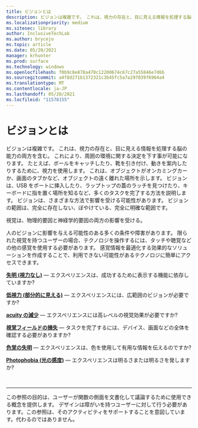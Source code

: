 ```yaml
---
title: ビジョンとは
description: ビジョンは複雑です。 これは、視力の存在と、目に見える情報を処理する脳の能力の両方を含む。
ms.localizationpriority: medium
ms.sitesec: library
author: InclusiveTechLab
ms.author: brycejo
ms.topic: article
ms.date: 05/20/2021
manager: krhunter
ms.prod: surface
ms.technology: windows
ms.openlocfilehash: f0b9c8e878a470c12200674c67c27a55846e7d6b
ms.sourcegitcommit: a4f8d271b1372321c3b45fc5a7a29703976964a4
ms.translationtype: MT
ms.contentlocale: ja-JP
ms.lasthandoff: 05/20/2021
ms.locfileid: "11578155"
---
```

# <a name="what-is-vision"></a>ビジョンとは

ビジョンは複雑です。 これは、視力の存在と、目に見える情報を処理する脳の能力の両方を含む。 これにより、周囲の環境に関する決定を下す事が可能になります。 たとえば、ボールをキャッチしたり、靴を引き付け、動きを案内したりするために、視力を使用します。 これは、オブジェクトがオンカミングカーか、画面のタブかなど、オブジェクトの遠く離れた場所を示します。 ビジョンは、USB をポートに挿入したり、ラップトップの蓋のラッチを見つけたり、キーボードに指を置く場所を知るなど、多くのタスクを完了する方法を説明します。 ビジョンは、さまざまな方法で影響を受ける可能性があります。 ビジョンの範囲は、完全に存在しない、ぼやけている、完全に明確な範囲です。

視覚は、物理的要因と神経学的要因の両方の影響を受ける。 

人のビジョンに影響を与える可能性のある多くの条件や障害があります。 限られた視覚を持つユーザーの場合、テクノロジを操作するには、タッチや聴覚などの他の感覚を使用する必要があります。 感覚情報を最適化する効果的なソリューションを作成することで、利用できない可能性があるテクノロジに簡単にアクセスできます。

**[失明 (視力なし)](vision-blindness-sightlessness.md)** &mdash; エクスペリエンスは、成功するために表示する機能に依存していますか?

**[低視力 (部分的に見える)](vision-low-vision-partially-sighted.md)** &mdash; エクスペリエンスには、広範囲のビジョンが必要ですか?

**[acuity の減少](vision-decreased-acuity.md)** &mdash; エクスペリエンスには高レベルの視覚効果が必要ですか?

**[視覚フィールドの損失](vision-visual-field-loss.md)** &mdash; タスクを完了するには、デバイス、画面などの全体を確認する必要がありますか?

**[色覚の失明](vision-color-blindness.md)** &mdash; エクスペリエンスは、色を使用して有用な情報を伝えるのですか?

**[Photophobia (光の感度)](vision-photophobia-light-sensitivity.md)** &mdash; エクスペリエンスは明るさまたは明るさを発しますか?

&nbsp;

[comment]: # (フッター ステートメント)
___
この参照の目的は、ユーザーが関数の側面を文書化して議論するために使用できる概念を提供します。 デザインは障がいを持つユーザーに対して行う必要があります。この参照は、そのアクティビティをサポートすることを意図しています。代わるのではありません。 
